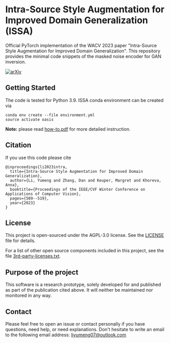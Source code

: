 
# Intra-Source Style Augmentation for Improved Domain Generalization (ISSA)
Official PyTorch implementation of the WACV 2023 paper "Intra-Source Style Augmentation for Improved Domain Generalization".  This repository provides the minimal code snippets of the masked noise encoder for GAN inversion. 


[![arXiv](https://img.shields.io/badge/arXiv-2110.02711-red)](https://arxiv.org/pdf/2210.10175.pdf)


## Getting Started
The code is tested for Python 3.9.
ISSA conda environment can be created via
```
conda env create --file environment.yml
source activate oasis
```
**Note:** please read [how-to.pdf](how-to.pdf) for more detailed instruction. 

## Citation
If you use this code please cite

```
@inproceedings{li2023intra,
  title={Intra-Source Style Augmentation for Improved Domain Generalization},
  author={Li, Yumeng and Zhang, Dan and Keuper, Margret and Khoreva, Anna},
  booktitle={Proceedings of the IEEE/CVF Winter Conference on Applications of Computer Vision},
  pages={509--519},
  year={2023}
}
```



## License

This project is open-sourced under the AGPL-3.0 license. See the
[LICENSE](LICENSE) file for details.

For a list of other open source components included in this project, see the
file [3rd-party-licenses.txt](3rd-party-licenses.txt).


## Purpose of the project

This software is a research prototype, solely developed for and published as
part of the publication cited above. It will neither be
maintained nor monitored in any way.


## Contact
Please feel free to open an issue or contact personally if you have questions, need help, or need explanations. Don't hesitate to write an email to the following email address:
liyumeng07@outlook.com  

